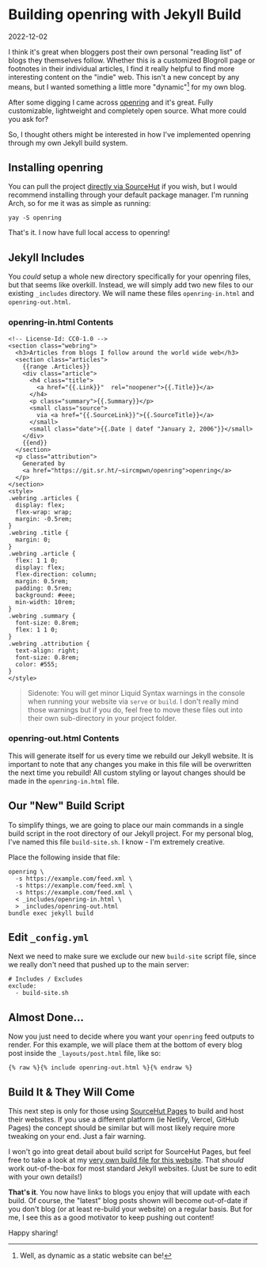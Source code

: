 # Building openring with Jekyll Build

2022-12-02

I think it's great when bloggers post their own personal "reading list" of blogs they themselves follow. Whether this is a customized Blogroll page or footnotes in their individual articles, I find it really helpful to find more interesting content on the "indie" web. This isn't a new concept by any means, but I wanted something a little more "dynamic"[^1] for my own blog.

After some digging I came across [openring](https://sr.ht/~sircmpwn/openring/) and it's great. Fully customizable, lightweight and completely open source. What more could you ask for?

So, I thought others might be interested in how I've implemented openring through my own Jekyll build system.

## Installing openring

You can pull the project [directly via SourceHut](https://sr.ht/~sircmpwn/openring/) if you wish, but I would recommend installing through your default package manager. I'm running Arch, so for me it was as simple as running:

```
yay -S openring
```

That's it. I now have full local access to openring!

## Jekyll Includes

You *could* setup a whole new directory specifically for your openring files, but that seems like overkill. Instead, we will simply add two new files to our existing `_includes` directory. We will name these files `openring-in.html` and `openring-out.html`.

### openring-in.html Contents

```
<!-- License-Id: CC0-1.0 -->
<section class="webring">
  <h3>Articles from blogs I follow around the world wide web</h3>
  <section class="articles">
    {{range .Articles}}
    <div class="article">
      <h4 class="title">
        <a href="{{.Link}}"  rel="noopener">{{.Title}}</a>
      </h4>
      <p class="summary">{{.Summary}}</p>
      <small class="source">
        via <a href="{{.SourceLink}}">{{.SourceTitle}}</a>
      </small>
      <small class="date">{{.Date | datef "January 2, 2006"}}</small>
    </div>
    {{end}}
  </section>
  <p class="attribution">
    Generated by
    <a href="https://git.sr.ht/~sircmpwn/openring">openring</a>
  </p>
</section>
<style>
.webring .articles {
  display: flex;
  flex-wrap: wrap;
  margin: -0.5rem;
}
.webring .title {
  margin: 0;
}
.webring .article {
  flex: 1 1 0;
  display: flex;
  flex-direction: column;
  margin: 0.5rem;
  padding: 0.5rem;
  background: #eee;
  min-width: 10rem;
}
.webring .summary {
  font-size: 0.8rem;
  flex: 1 1 0;
}
.webring .attribution {
  text-align: right;
  font-size: 0.8rem;
  color: #555;
}
</style>
```

> Sidenote: You will get minor Liquid Syntax warnings in the console when running your website via `serve` or `build`. I don't really mind those warnings but if you do, feel free to move these files out into their own sub-directory in your project folder.

### openring-out.html Contents

This will generate itself for us every time we rebuild our Jekyll website. It is important to note that any changes you make in this file will be overwritten the next time you rebuild! All custom styling or layout changes should be made in the `openring-in.html` file.

## Our "New" Build Script

To simplify things, we are going to place our main commands in a single build script in the root directory of our Jekyll project. For my personal blog, I've named this file `build-site.sh`. I know - I'm extremely creative.

Place the following inside that file:

```
openring \
  -s https://example.com/feed.xml \
  -s https://example.com/feed.xml \
  -s https://example.com/feed.xml \
  < _includes/openring-in.html \
  > _includes/openring-out.html
bundle exec jekyll build
```

## Edit `_config.yml`

Next we need to make sure we exclude our new `build-site` script file, since we really don't need that pushed up to the main server:

```
# Includes / Excludes
exclude:
  - build-site.sh
```

## Almost Done...

Now you just need to decide where you want your `openring` feed outputs to render. For this example, we will place them at the bottom of every blog post inside the `_layouts/post.html` file, like so:

```
{% raw %}{% include openring-out.html %}{% endraw %}
```

## Build It & They Will Come

This next step is only for those using [SourceHut Pages](https://srht.site) to build and host their websites. If you use a different platform (ie Netlify, Vercel, GitHub Pages) the concept should be similar but will most likely require more tweaking on your end. Just a fair warning.

I won't go into great detail about build script for SourceHut Pages, but feel free to take a look at my [very own build file for this website](https://git.sr.ht/~bt/bt.ht/tree/master/item/.build.yml). That *should* work out-of-the-box for most standard Jekyll websites. (Just be sure to edit with your own details!)

**That's it**. You now have links to blogs you enjoy that will update with each build. Of course, the "latest" blog posts shown will become out-of-date if you don't blog (or at least re-build your website) on a regular basis. But for me, I see this as a good motivator to keep pushing out content!

Happy sharing!

[^1]: Well, as dynamic as a static website can be!